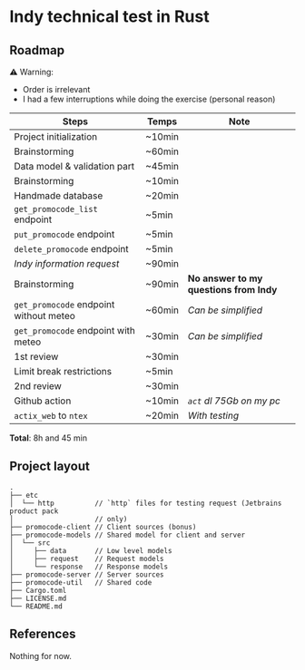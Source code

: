 # Indy technical test in Rust

## Roadmap

:warning: Warning:

- Order is irrelevant
- I had a few interruptions while doing the exercise (personal reason)

| Steps                                  | Temps  | Note                                    |
|----------------------------------------|--------|-----------------------------------------|
| Project initialization                 | ~10min |                                         |
| Brainstorming                          | ~60min |                                         |
| Data model & validation part           | ~45min |                                         |
| Brainstorming                          | ~10min |                                         |
| Handmade database                      | ~20min |                                         |
| `get_promocode_list` endpoint          | ~5min  |                                         |
| `put_promocode` endpoint               | ~5min  |                                         |
| `delete_promocode` endpoint            | ~5min  |                                         |
| _Indy information request_             | ~90min |                                         |
| Brainstorming                          | ~90min | **No answer to my questions from Indy** |
| `get_promocode` endpoint without meteo | ~60min | _Can be simplified_                     |
| `get_promocode` endpoint with meteo    | ~30min | _Can be simplified_                     |
| 1st review                             | ~30min |                                         |
| Limit break restrictions               | ~5min  |                                         |
| 2nd review                             | ~30min |                                         |
| Github action                          | ~10min | _`act` dl 75Gb on my pc_                |
| `actix_web` to `ntex`                  | ~20min | _With testing_                          |

**Total**: 8h and 45 min

## Project layout

```text
.
├── etc
│  └── http          // `http` files for testing request (Jetbrains product pack
│                    // only)
├── promocode-client // Client sources (bonus)
├── promocode-models // Shared model for client and server
│  └── src
│     ├── data       // Low level models
│     ├── request    // Request models
│     └── response   // Response models
├── promocode-server // Server sources
├── promocode-util   // Shared code
├── Cargo.toml
├── LICENSE.md
└── README.md
```

## References

Nothing for now.
